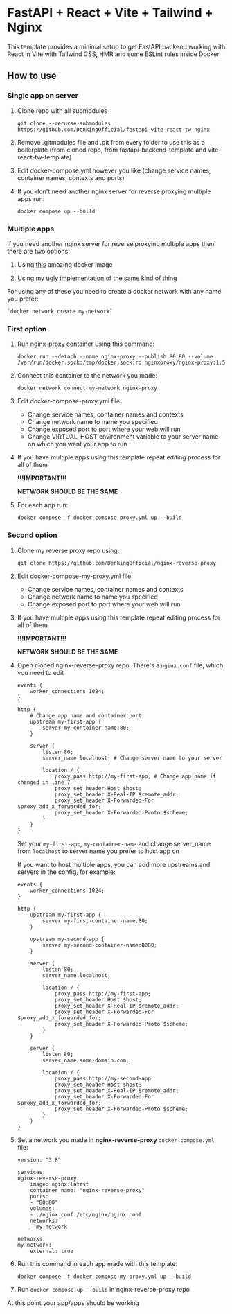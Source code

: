 # FastAPI + React + Vite + Tailwind + Nginx

This template provides a minimal setup to get FastAPI backend working with React in Vite with Tailwind CSS, HMR and some ESLint rules inside Docker.

## How to use

### Single app on server

1) Clone repo with all submodules

    `git clone --recurse-submodules https://github.com/DenkingOfficial/fastapi-vite-react-tw-nginx`

2) Remove .gitmodules file and .git from every folder to use this as a boilerplate (from cloned repo, from fastapi-backend-template and vite-react-tw-template)

3) Edit docker-compose.yml however you like (change service names, container names, contexts and ports)

4) If you don't need another nginx server for reverse proxying multiple apps run:

    `docker compose up --build`

### Multiple apps

If you need another nginx server for reverse proxying multiple apps then there are two options:

1) Using [this](https://github.com/nginx-proxy/nginx-proxy) amazing docker image

2) Using [my ugly implementation](https://github.com/DenkingOfficial/nginx-reverse-proxy) of the same kind of thing

For using any of these you need to create a docker network with any name you prefer:

    `docker network create my-network`

### First option

1) Run nginx-proxy container using this command:

    `docker run --detach --name nginx-proxy --publish 80:80 --volume /var/run/docker.sock:/tmp/docker.sock:ro nginxproxy/nginx-proxy:1.5`

2) Connect this container to the network you made:

    `docker network connect my-network nginx-proxy`

3) Edit docker-compose-proxy.yml file:

    * Change service names, container names and contexts
    * Change network name to name you specified
    * Change exposed port to port where your web will run
    * Change VIRTUAL_HOST environment variable to your server name on which you want your app to run

4) If you have multiple apps using this template repeat editing process for all of them

    **!!!IMPORTANT!!!**

    **NETWORK SHOULD BE THE SAME**

5) For each app run:

    `docker compose -f docker-compose-proxy.yml up --build`

### Second option

1) Clone my reverse proxy repo using:

    `git clone https://github.com/DenkingOfficial/nginx-reverse-proxy`

2) Edit docker-compose-my-proxy.yml file:

    * Change service names, container names and contexts
    * Change network name to name you specified
    * Change exposed port to port where your web will run

3) If you have multiple apps using this template repeat editing process for all of them

    **!!!IMPORTANT!!!**

    **NETWORK SHOULD BE THE SAME**


4) Open cloned nginx-reverse-proxy repo. There's a `nginx.conf` file, which you need to edit

    ```
    events {
        worker_connections 1024;
    }

    http {
        # Change app name and container:port
        upstream my-first-app {
            server my-container-name:80;
        }

        server {
            listen 80;
            server_name localhost; # Change server name to your server

            location / {
                proxy_pass http://my-first-app; # Change app name if changed in line 7
                proxy_set_header Host $host;
                proxy_set_header X-Real-IP $remote_addr;
                proxy_set_header X-Forwarded-For $proxy_add_x_forwarded_for;
                proxy_set_header X-Forwarded-Proto $scheme;
            }
        }
    }
    ```

    Set your `my-first-app`, `my-container-name` and change server_name from `localhost` to server name you prefer to host app on

    If you want to host multiple apps, you can add more upstreams and servers in the config, for example:

    ```
    events {
        worker_connections 1024;
    }

    http {
        upstream my-first-app {
            server my-first-container-name:80;
        }

        upstream my-second-app {
            server my-second-container-name:8080;
        }

        server {
            listen 80;
            server_name localhost;

            location / {
                proxy_pass http://my-first-app;
                proxy_set_header Host $host;
                proxy_set_header X-Real-IP $remote_addr;
                proxy_set_header X-Forwarded-For $proxy_add_x_forwarded_for;
                proxy_set_header X-Forwarded-Proto $scheme;
            }
        }

        server {
            listen 80;
            server_name some-domain.com;

            location / {
                proxy_pass http://my-second-app;
                proxy_set_header Host $host;
                proxy_set_header X-Real-IP $remote_addr;
                proxy_set_header X-Forwarded-For $proxy_add_x_forwarded_for;
                proxy_set_header X-Forwarded-Proto $scheme;
            }
        }
    }
    ```

3) Set a network you made in **nginx-reverse-proxy** `docker-compose.yml` file:

    ```
    version: "3.8"

    services:
    nginx-reverse-proxy:
        image: nginx:latest
        container_name: "nginx-reverse-proxy"
        ports:
        - "80:80"
        volumes:
        - ./nginx.conf:/etc/nginx/nginx.conf
        networks:
        - my-network

    networks:
    my-network:
        external: true
    ```

4) Run this command in each app made with this template:

    `docker compose -f docker-compose-my-proxy.yml up --build`

5) Run `docker compose up --build` in nginx-reverse-proxy repo

At this point your app/apps should be working